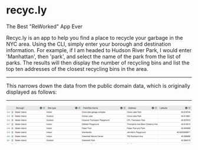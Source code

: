 # recyc.ly
The Best "ReWorked" App Ever

Recyc.ly is an app to help you find a place to recycle your garbage in the NYC area. Using the CLI,
simply enter your borough and destination information. For example, if I am headed to Hudson River Park, I would enter 'Manhattan', then 'park', and select the name of the park from the list of parks. The results will then display the number of recycling bins and list the top ten addresses of the closest recycling bins in the area.
***
This narrows down the data from the public domain data, which is originally displayed as follows:
***
![](bin_data.png)
